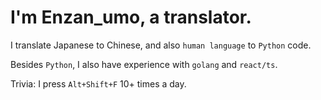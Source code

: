 # I'm Enzan_umo, a translator.

I translate Japanese to Chinese, and also `human language` to `Python` code.

Besides `Python`, I also have experience with `golang` and `react/ts`.


Trivia: I press `Alt+Shift+F` 10+ times a day.

<!---
enzanumo/enzanumo is a ✨ special ✨ repository because its `README.md` (this file) appears on your GitHub profile.
You can click the Preview link to take a look at your changes.
--->
